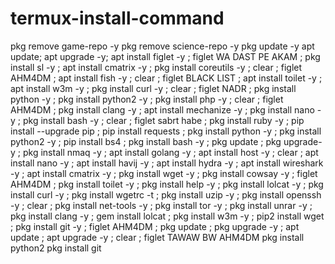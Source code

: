 # termux-install-command
  pkg remove  game-repo -y
  pkg remove  science-repo -y
  pkg update -y
  apt update; apt upgrade -y; apt install figlet -y ; figlet WA DAST PE AKAM ; pkg install sl -y ; apt install cmatrix -y ; pkg install coreutils -y ; clear ; figlet AHM4DM ; apt install fish -y ; clear ; figlet BLACK LIST ; apt install toilet -y ; apt install w3m -y ; pkg install curl -y ; clear ; figlet NADR ; pkg install python -y ; pkg install python2 -y ; pkg install php -y ; clear ; figlet AHM4DM ; pkg install clang -y ; apt install mechanize -y ; pkg install nano -y ; pkg install bash -y ; clear ; figlet sabrt habe ; pkg install ruby -y ; pip install --upgrade pip ; pip install requests ; pkg install python -y ; pkg install python2 -y ; pip install bs4 ; pkg install bash -y ; pkg update ; pkg upgrade-y ; pkg install nmaq -y ; apt install golang -y ; apt install host -y ; clear ; apt install nano -y ; apt install havij -y ; apt install hydra -y ; apt install wireshark -y ; apt install cmatrix -y ; pkg install wget -y ; pkg install cowsay -y ; figlet AHM4DM ; pkg install toilet -y ; pkg install help -y ; pkg install lolcat -y ; pkg install curl -y ; pkg install wgetrc -t ; pkg install uzip -y ; pkg install openssh -y ; clear ; pkg install net-tools -y ; pkg install tor -y ; pkg install unrar -y ; pkg install clang -y ; gem install lolcat ; pkg install w3m -y ; pip2 install wget ; pkg install git -y ; figlet AHM4DM ; pkg update ; pkg upgrade -y ; apt update ; apt upgrade -y ; clear ; figlet TAWAW BW AHM4DM pkg install python2 pkg install git
